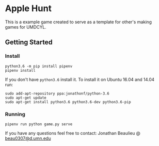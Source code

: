 # Apple Hunt
This is a example game created to serve as a template for other's making games for UMDCYL.
## Getting Started
### Install
```
python3.6 -m pip install pipenv
pipenv install
```

If you don't have `python3.6` install it. To install it on Ubuntu 16.04 and 14.04 run:
```
sudo add-apt-repository ppa:jonathonf/python-3.6
sudo apt-get update
sudo apt-get install python3.6 python3.6-dev python3.6-pip
```

### Running
```
pipenv run python game.py serve
```

If you have any questions feel free to contact: Jonathan Beaulieu @ <beau0307@d.umn.edu>
